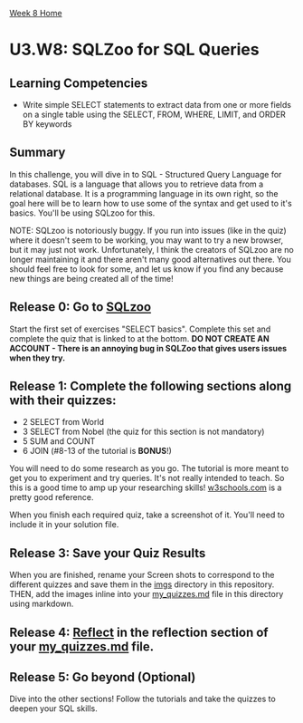 [Week 8 Home](../)

# U3.W8: SQLZoo for SQL Queries

## Learning Competencies
- Write simple SELECT statements to extract data from one or more fields on a single table using the SELECT, FROM, WHERE, LIMIT, and ORDER BY keywords


## Summary
In this challenge, you will dive in to SQL - Structured Query Language for databases. SQL is a language that allows you to retrieve data from a relational database. It is a programming language in its own right, so the goal here will be to learn how to use some of the syntax and get used to it's basics. You'll be using SQLzoo for this.

NOTE: SQLzoo is notoriously buggy. If you run into issues (like in the quiz) where it doesn't seem to be working, you may want to try a new browser, but it may just not work. Unfortunately, I think the creators of SQLzoo are no longer maintaining it and there aren't many good alternatives out there. You should feel free to look for some, and let us know if you find any because new things are being created all of the time!

## Release 0: Go to [SQLzoo](http://sqlzoo.net/wiki/Main_Page)
Start the first set of exercises "SELECT basics".  Complete this set and complete the quiz that is linked to at the bottom. **DO NOT CREATE AN ACCOUNT - There is an annoying bug in SQLZoo that gives users issues when they try.**


## Release 1:  Complete the following sections along with their quizzes:

* 2 SELECT from World
* 3 SELECT from Nobel (the quiz for this section is not mandatory)
* 5 SUM and COUNT
* 6 JOIN (#8-13 of the tutorial is **BONUS**!)

You will need to do some research as you go. The tutorial is more meant to get you to experiment and try queries. It's not really intended to teach. So this is a good time to amp up your researching skills! [w3schools.com](http://www.w3schools.com/sql/default.asp) is a pretty good reference.

When you finish each required quiz, take a screenshot of it. You'll need to include it in your solution file.

## Release 3: Save your Quiz Results
When you are finished, rename your Screen shots to correspond to the different quizzes and save them in the [imgs](../imgs) directory in this repository. THEN, add the images inline into your [my_quizzes.md](my_quizzes.md) file in this directory using markdown.

## Release 4: [Reflect](https://github.com/Devbootcamp/phase-0-handbook/blob/master/coding-references/reflection-guidelines.md) in the reflection section of your [my_quizzes.md](my_quizzes.md) file.

## Release 5: Go beyond (Optional)
Dive into the other sections!  Follow the tutorials and take the quizzes to deepen your SQL skills.

